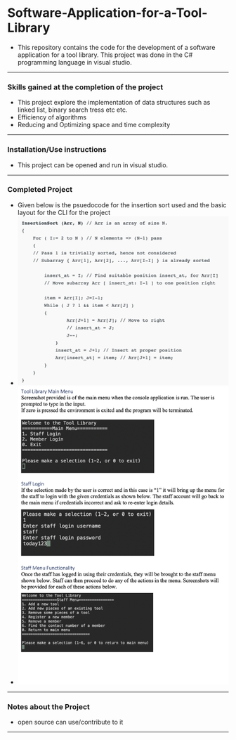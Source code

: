 # Software-Application-for-a-Tool-Library

- This repository contains the code for the development of a software application for a tool library. This project was done in the C# programming language in visual studio.

---
### Skills gained at the completion of the project
- This project explore the implementation of data structures such as linked list, binary search tress etc etc.
- Efficiency of algorithms
- Reducing and Optimizing space and time complexity
---
### Installation/Use instructions
-   This project can be opened and run in visual studio.
---
### Completed Project
- Given below is the psuedocode for the insertion sort used and the basic layout for the CLI for the project
- ![](Psuedocode.png)
- ![](Toollib.png)
---
### Notes about the Project
- open source can use/contribute to it
---
